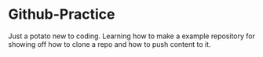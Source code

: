 # Github-Practice
Just a potato new to coding. Learning how to make a example repository for showing off how to clone a repo and how to push content to it.
